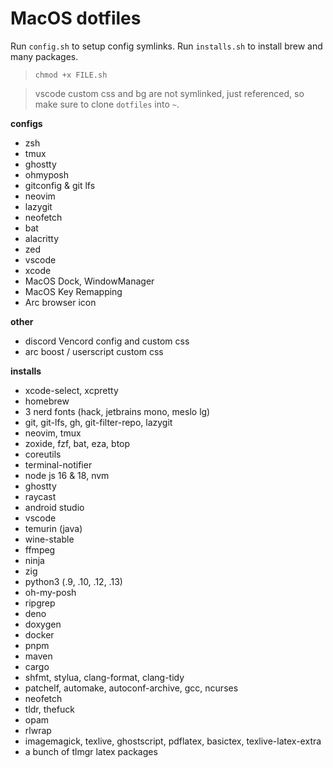 # MacOS dotfiles

Run `config.sh` to setup config symlinks.
Run `installs.sh` to install brew and many packages.

> `chmod +x FILE.sh`

> vscode custom css and bg are not symlinked, just referenced, so make sure to clone `dotfiles` into `~`.

**configs**
- zsh
- tmux
- ghostty
- ohmyposh
- gitconfig & git lfs
- neovim
- lazygit
- neofetch
- bat
- alacritty
- zed
- vscode
- xcode
- MacOS Dock, WindowManager
- MacOS Key Remapping
- Arc browser icon

**other**
- discord Vencord config and custom css
- arc boost / userscript custom css

**installs**
- xcode-select, xcpretty
- homebrew
- 3 nerd fonts (hack, jetbrains mono, meslo lg)
- git, git-lfs, gh, git-filter-repo, lazygit
- neovim, tmux
- zoxide, fzf, bat, eza, btop
- coreutils
- terminal-notifier
- node js 16 & 18, nvm
- ghostty
- raycast
- android studio
- vscode
- temurin (java)
- wine-stable
- ffmpeg
- ninja
- zig
- python3 (.9, .10, .12, .13)
- oh-my-posh
- ripgrep
- deno
- doxygen
- docker
- pnpm
- maven
- cargo
- shfmt, stylua, clang-format, clang-tidy
- patchelf, automake, autoconf-archive, gcc, ncurses
- neofetch
- tldr, thefuck
- opam
- rlwrap
- imagemagick, texlive, ghostscript, pdflatex, basictex, texlive-latex-extra
- a bunch of tlmgr latex packages

